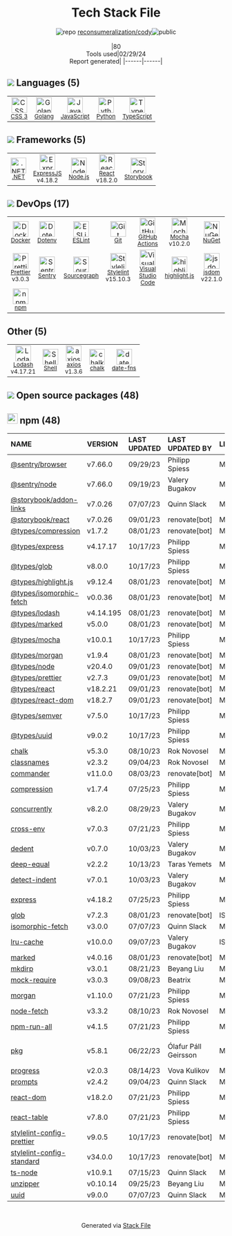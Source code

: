 <!--
&lt;--- Readme.md Snippet without images Start ---&gt;
## Tech Stack
reconsumeralization/cody is built on the following main stack:

- [Golang](http://golang.org/) – Languages
- [JavaScript](https://developer.mozilla.org/en-US/docs/Web/JavaScript) – Languages
- [Python](https://www.python.org) – Languages
- [TypeScript](http://www.typescriptlang.org) – Languages
- [.NET](http://www.microsoft.com/net/) – Frameworks (Full Stack)
- [ExpressJS](http://expressjs.com/) – Microframeworks (Backend)
- [Node.js](http://nodejs.org/) – Frameworks (Full Stack)
- [React](https://reactjs.org/) – Javascript UI Libraries
- [Storybook](https://storybook.js.org/) – JavaScript Framework Components
- [Docker](https://www.docker.com/) – Virtual Machine Platforms & Containers
- [ESLint](http://eslint.org/) – Code Review
- [GitHub Actions](https://github.com/features/actions) – Continuous Integration
- [Mocha](http://mochajs.org/) – Javascript Testing Framework
- [Octokit](https://github.com/octokit/octokit.net) – Tools for GitHub
- [Prettier](https://prettier.io/) – Code Review
- [Sentry](https://sentry.io/welcome/?utm_source=stackshare&utm_medium=link&utm_campaign=profile) – Exception Monitoring
- [Sourcegraph](https://sourcegraph.com) – Code Search
- [Stylelint](http://stylelint.io/) – Code Review
- [Visual Studio Code](https://code.visualstudio.com/) – Text Editor
- [highlight.js](https://highlightjs.org/) – Text Editor
- [jsdom](https://github.com/jsdom/jsdom) – Headless Browsers
- [nodemon](http://nodemon.io/) – node.js Application Monitoring
- [Lodash](https://lodash.com) – Javascript Utilities & Libraries
- [Shell](https://en.wikipedia.org/wiki/Shell_script) – Shells
- [axios](https://github.com/mzabriskie/axios) – Javascript Utilities & Libraries
- [date-fns](https://date-fns.org/) – Javascript Utilities & Libraries

Full tech stack [here](/techstack.md)

&lt;--- Readme.md Snippet without images End ---&gt;

&lt;--- Readme.md Snippet with images Start ---&gt;
## Tech Stack
reconsumeralization/cody is built on the following main stack:

- <img width='25' height='25' src='https://img.stackshare.io/service/1005/O6AczwfV_400x400.png' alt='Golang'/> [Golang](http://golang.org/) – Languages
- <img width='25' height='25' src='https://img.stackshare.io/service/1209/javascript.jpeg' alt='JavaScript'/> [JavaScript](https://developer.mozilla.org/en-US/docs/Web/JavaScript) – Languages
- <img width='25' height='25' src='https://img.stackshare.io/service/993/pUBY5pVj.png' alt='Python'/> [Python](https://www.python.org) – Languages
- <img width='25' height='25' src='https://img.stackshare.io/service/1612/bynNY5dJ.jpg' alt='TypeScript'/> [TypeScript](http://www.typescriptlang.org) – Languages
- <img width='25' height='25' src='https://img.stackshare.io/service/1014/IoPy1dce_400x400.png' alt='.NET'/> [.NET](http://www.microsoft.com/net/) – Frameworks (Full Stack)
- <img width='25' height='25' src='https://img.stackshare.io/service/1163/hashtag.png' alt='ExpressJS'/> [ExpressJS](http://expressjs.com/) – Microframeworks (Backend)
- <img width='25' height='25' src='https://img.stackshare.io/service/1011/n1JRsFeB_400x400.png' alt='Node.js'/> [Node.js](http://nodejs.org/) – Frameworks (Full Stack)
- <img width='25' height='25' src='https://img.stackshare.io/service/1020/OYIaJ1KK.png' alt='React'/> [React](https://reactjs.org/) – Javascript UI Libraries
- <img width='25' height='25' src='https://img.stackshare.io/service/9240/sOct-Txm_400x400.png' alt='Storybook'/> [Storybook](https://storybook.js.org/) – JavaScript Framework Components
- <img width='25' height='25' src='https://img.stackshare.io/service/586/n4u37v9t_400x400.png' alt='Docker'/> [Docker](https://www.docker.com/) – Virtual Machine Platforms & Containers
- <img width='25' height='25' src='https://img.stackshare.io/service/3337/Q4L7Jncy.jpg' alt='ESLint'/> [ESLint](http://eslint.org/) – Code Review
- <img width='25' height='25' src='https://img.stackshare.io/service/11563/actions.png' alt='GitHub Actions'/> [GitHub Actions](https://github.com/features/actions) – Continuous Integration
- <img width='25' height='25' src='https://img.stackshare.io/service/832/mocha.png' alt='Mocha'/> [Mocha](http://mochajs.org/) – Javascript Testing Framework
- <img width='25' height='25' src='https://img.stackshare.io/service/9827/octokit-dotnet_2.png' alt='Octokit'/> [Octokit](https://github.com/octokit/octokit.net) – Tools for GitHub
- <img width='25' height='25' src='https://img.stackshare.io/service/7035/default_66f265943abed56bcdbfca1c866a4261b1fbb063.jpg' alt='Prettier'/> [Prettier](https://prettier.io/) – Code Review
- <img width='25' height='25' src='https://img.stackshare.io/service/191/default_9262326592c97828a2a4299dec085a3674dd05f4.png' alt='Sentry'/> [Sentry](https://sentry.io/welcome/?utm_source=stackshare&utm_medium=link&utm_campaign=profile) – Exception Monitoring
- <img width='25' height='25' src='https://img.stackshare.io/service/2594/default_36eb0fa56e4e92cf1f52a44dd93a1a80b4e24a3c.png' alt='Sourcegraph'/> [Sourcegraph](https://sourcegraph.com) – Code Search
- <img width='25' height='25' src='https://img.stackshare.io/service/5446/V9JsvPul_400x400.jpg' alt='Stylelint'/> [Stylelint](http://stylelint.io/) – Code Review
- <img width='25' height='25' src='https://img.stackshare.io/service/4202/Visual_Studio_Code_logo.png' alt='Visual Studio Code'/> [Visual Studio Code](https://code.visualstudio.com/) – Text Editor
- <img width='25' height='25' src='https://img.stackshare.io/service/6888/c17e7d9688d86bd9f9506ec1fbd6d200_400x400.png' alt='highlight.js'/> [highlight.js](https://highlightjs.org/) – Text Editor
- <img width='25' height='25' src='https://img.stackshare.io/service/7054/preview.jpeg' alt='jsdom'/> [jsdom](https://github.com/jsdom/jsdom) – Headless Browsers
- <img width='25' height='25' src='https://img.stackshare.io/service/5577/preview.png' alt='nodemon'/> [nodemon](http://nodemon.io/) – node.js Application Monitoring
- <img width='25' height='25' src='https://img.stackshare.io/service/2438/lodash.png' alt='Lodash'/> [Lodash](https://lodash.com) – Javascript Utilities & Libraries
- <img width='25' height='25' src='https://img.stackshare.io/service/4631/default_c2062d40130562bdc836c13dbca02d318205a962.png' alt='Shell'/> [Shell](https://en.wikipedia.org/wiki/Shell_script) – Shells
- <img width='25' height='25' src='https://img.stackshare.io/no-img-open-source.png' alt='axios'/> [axios](https://github.com/mzabriskie/axios) – Javascript Utilities & Libraries
- <img width='25' height='25' src='https://img.stackshare.io/service/10865/default_5551fb8853689f607a2bc0d5a09355d5a3d52bf0.png' alt='date-fns'/> [date-fns](https://date-fns.org/) – Javascript Utilities & Libraries

Full tech stack [here](/techstack.md)

&lt;--- Readme.md Snippet with images End ---&gt;
-->
<div align="center">

# Tech Stack File
![](https://img.stackshare.io/repo.svg "repo") [reconsumeralization/cody](https://github.com/reconsumeralization/cody)![](https://img.stackshare.io/public_badge.svg "public")
<br/><br/>
|80<br/>Tools used|02/29/24 <br/>Report generated|
|------|------|
</div>

## <img src='https://img.stackshare.io/languages.svg'/> Languages (5)
<table><tr>
  <td align='center'>
  <img width='36' height='36' src='https://img.stackshare.io/service/6727/css.png' alt='CSS 3'>
  <br>
  <sub><a href="https://developer.mozilla.org/en-US/docs/Web/CSS/CSS3">CSS 3</a></sub>
  <br>
  <sub></sub>
</td>

<td align='center'>
  <img width='36' height='36' src='https://img.stackshare.io/service/1005/O6AczwfV_400x400.png' alt='Golang'>
  <br>
  <sub><a href="http://golang.org/">Golang</a></sub>
  <br>
  <sub></sub>
</td>

<td align='center'>
  <img width='36' height='36' src='https://img.stackshare.io/service/1209/javascript.jpeg' alt='JavaScript'>
  <br>
  <sub><a href="https://developer.mozilla.org/en-US/docs/Web/JavaScript">JavaScript</a></sub>
  <br>
  <sub></sub>
</td>

<td align='center'>
  <img width='36' height='36' src='https://img.stackshare.io/service/993/pUBY5pVj.png' alt='Python'>
  <br>
  <sub><a href="https://www.python.org">Python</a></sub>
  <br>
  <sub></sub>
</td>

<td align='center'>
  <img width='36' height='36' src='https://img.stackshare.io/service/1612/bynNY5dJ.jpg' alt='TypeScript'>
  <br>
  <sub><a href="http://www.typescriptlang.org">TypeScript</a></sub>
  <br>
  <sub></sub>
</td>

</tr>
</table>

## <img src='https://img.stackshare.io/frameworks.svg'/> Frameworks (5)
<table><tr>
  <td align='center'>
  <img width='36' height='36' src='https://img.stackshare.io/service/1014/IoPy1dce_400x400.png' alt='.NET'>
  <br>
  <sub><a href="http://www.microsoft.com/net/">.NET</a></sub>
  <br>
  <sub></sub>
</td>

<td align='center'>
  <img width='36' height='36' src='https://img.stackshare.io/service/1163/hashtag.png' alt='ExpressJS'>
  <br>
  <sub><a href="http://expressjs.com/">ExpressJS</a></sub>
  <br>
  <sub>v4.18.2</sub>
</td>

<td align='center'>
  <img width='36' height='36' src='https://img.stackshare.io/service/1011/n1JRsFeB_400x400.png' alt='Node.js'>
  <br>
  <sub><a href="http://nodejs.org/">Node.js</a></sub>
  <br>
  <sub></sub>
</td>

<td align='center'>
  <img width='36' height='36' src='https://img.stackshare.io/service/1020/OYIaJ1KK.png' alt='React'>
  <br>
  <sub><a href="https://reactjs.org/">React</a></sub>
  <br>
  <sub>v18.2.0</sub>
</td>

<td align='center'>
  <img width='36' height='36' src='https://img.stackshare.io/service/9240/sOct-Txm_400x400.png' alt='Storybook'>
  <br>
  <sub><a href="https://storybook.js.org/">Storybook</a></sub>
  <br>
  <sub></sub>
</td>

</tr>
</table>

## <img src='https://img.stackshare.io/devops.svg'/> DevOps (17)
<table><tr>
  <td align='center'>
  <img width='36' height='36' src='https://img.stackshare.io/service/586/n4u37v9t_400x400.png' alt='Docker'>
  <br>
  <sub><a href="https://www.docker.com/">Docker</a></sub>
  <br>
  <sub></sub>
</td>

<td align='center'>
  <img width='36' height='36' src='https://img.stackshare.io/service/8067/default_90dcb1286af7685c68df319c764b80704df1155b.png' alt='Dotenv'>
  <br>
  <sub><a href="https://github.com/motdotla/dotenv">Dotenv</a></sub>
  <br>
  <sub></sub>
</td>

<td align='center'>
  <img width='36' height='36' src='https://img.stackshare.io/service/3337/Q4L7Jncy.jpg' alt='ESLint'>
  <br>
  <sub><a href="http://eslint.org/">ESLint</a></sub>
  <br>
  <sub></sub>
</td>

<td align='center'>
  <img width='36' height='36' src='https://img.stackshare.io/service/1046/git.png' alt='Git'>
  <br>
  <sub><a href="http://git-scm.com/">Git</a></sub>
  <br>
  <sub></sub>
</td>

<td align='center'>
  <img width='36' height='36' src='https://img.stackshare.io/service/11563/actions.png' alt='GitHub Actions'>
  <br>
  <sub><a href="https://github.com/features/actions">GitHub Actions</a></sub>
  <br>
  <sub></sub>
</td>

<td align='center'>
  <img width='36' height='36' src='https://img.stackshare.io/service/832/mocha.png' alt='Mocha'>
  <br>
  <sub><a href="http://mochajs.org/">Mocha</a></sub>
  <br>
  <sub>v10.2.0</sub>
</td>

<td align='center'>
  <img width='36' height='36' src='https://img.stackshare.io/service/2637/6I3oEOP4_400x400.jpg' alt='NuGet'>
  <br>
  <sub><a href="https://www.nuget.org/">NuGet</a></sub>
  <br>
  <sub></sub>
</td>

<td align='center'>
  <img width='36' height='36' src='https://img.stackshare.io/service/9827/octokit-dotnet_2.png' alt='Octokit'>
  <br>
  <sub><a href="https://github.com/octokit/octokit.net">Octokit</a></sub>
  <br>
  <sub></sub>
</td>

</tr>
<tr>
  <td align='center'>
  <img width='36' height='36' src='https://img.stackshare.io/service/7035/default_66f265943abed56bcdbfca1c866a4261b1fbb063.jpg' alt='Prettier'>
  <br>
  <sub><a href="https://prettier.io/">Prettier</a></sub>
  <br>
  <sub>v3.0.3</sub>
</td>

<td align='center'>
  <img width='36' height='36' src='https://img.stackshare.io/service/191/default_9262326592c97828a2a4299dec085a3674dd05f4.png' alt='Sentry'>
  <br>
  <sub><a href="https://sentry.io/welcome/?utm_source=stackshare&utm_medium=link&utm_campaign=profile">Sentry</a></sub>
  <br>
  <sub></sub>
</td>

<td align='center'>
  <img width='36' height='36' src='https://img.stackshare.io/service/2594/default_36eb0fa56e4e92cf1f52a44dd93a1a80b4e24a3c.png' alt='Sourcegraph'>
  <br>
  <sub><a href="https://sourcegraph.com">Sourcegraph</a></sub>
  <br>
  <sub></sub>
</td>

<td align='center'>
  <img width='36' height='36' src='https://img.stackshare.io/service/5446/V9JsvPul_400x400.jpg' alt='Stylelint'>
  <br>
  <sub><a href="http://stylelint.io/">Stylelint</a></sub>
  <br>
  <sub>v15.10.3</sub>
</td>

<td align='center'>
  <img width='36' height='36' src='https://img.stackshare.io/service/4202/Visual_Studio_Code_logo.png' alt='Visual Studio Code'>
  <br>
  <sub><a href="https://code.visualstudio.com/">Visual Studio Code</a></sub>
  <br>
  <sub></sub>
</td>

<td align='center'>
  <img width='36' height='36' src='https://img.stackshare.io/service/6888/c17e7d9688d86bd9f9506ec1fbd6d200_400x400.png' alt='highlight.js'>
  <br>
  <sub><a href="https://highlightjs.org/">highlight.js</a></sub>
  <br>
  <sub></sub>
</td>

<td align='center'>
  <img width='36' height='36' src='https://img.stackshare.io/service/7054/preview.jpeg' alt='jsdom'>
  <br>
  <sub><a href="https://github.com/jsdom/jsdom">jsdom</a></sub>
  <br>
  <sub>v22.1.0</sub>
</td>

<td align='center'>
  <img width='36' height='36' src='https://img.stackshare.io/service/5577/preview.png' alt='nodemon'>
  <br>
  <sub><a href="http://nodemon.io/">nodemon</a></sub>
  <br>
  <sub>v3.0.1</sub>
</td>

</tr>
<tr>
  <td align='center'>
  <img width='36' height='36' src='https://img.stackshare.io/service/1120/lejvzrnlpb308aftn31u.png' alt='npm'>
  <br>
  <sub><a href="https://www.npmjs.com/">npm</a></sub>
  <br>
  <sub></sub>
</td>

</tr>
</table>

## Other (5)
<table><tr>
  <td align='center'>
  <img width='36' height='36' src='https://img.stackshare.io/service/2438/lodash.png' alt='Lodash'>
  <br>
  <sub><a href="https://lodash.com">Lodash</a></sub>
  <br>
  <sub>v4.17.21</sub>
</td>

<td align='center'>
  <img width='36' height='36' src='https://img.stackshare.io/service/4631/default_c2062d40130562bdc836c13dbca02d318205a962.png' alt='Shell'>
  <br>
  <sub><a href="https://en.wikipedia.org/wiki/Shell_script">Shell</a></sub>
  <br>
  <sub></sub>
</td>

<td align='center'>
  <img width='36' height='36' src='https://img.stackshare.io/no-img-open-source.png' alt='axios'>
  <br>
  <sub><a href="https://github.com/mzabriskie/axios">axios</a></sub>
  <br>
  <sub>v1.3.6</sub>
</td>

<td align='center'>
  <img width='36' height='36' src='https://img.stackshare.io/service/8072/13122722.png' alt='chalk'>
  <br>
  <sub><a href="https://github.com/chalk/chalk">chalk</a></sub>
  <br>
  <sub></sub>
</td>

<td align='center'>
  <img width='36' height='36' src='https://img.stackshare.io/service/10865/default_5551fb8853689f607a2bc0d5a09355d5a3d52bf0.png' alt='date-fns'>
  <br>
  <sub><a href="https://date-fns.org/">date-fns</a></sub>
  <br>
  <sub></sub>
</td>

</tr>
</table>


## <img src='https://img.stackshare.io/group.svg' /> Open source packages (48)</h2>

## <img width='24' height='24' src='https://img.stackshare.io/service/1120/lejvzrnlpb308aftn31u.png'/> npm (48)

|NAME|VERSION|LAST UPDATED|LAST UPDATED BY|LICENSE|VULNERABILITIES|
|:------|:------|:------|:------|:------|:------|
|[@sentry/browser](https://www.npmjs.com/@sentry/browser)|v7.66.0|09/29/23|Philipp Spiess |MIT|N/A|
|[@sentry/node](https://www.npmjs.com/@sentry/node)|v7.66.0|09/19/23|Valery Bugakov |MIT|N/A|
|[@storybook/addon-links](https://www.npmjs.com/@storybook/addon-links)|v7.0.26|07/07/23|Quinn Slack |MIT|N/A|
|[@storybook/react](https://www.npmjs.com/@storybook/react)|v7.0.26|09/01/23|renovate[bot] |MIT|N/A|
|[@types/compression](https://www.npmjs.com/@types/compression)|v1.7.2|08/01/23|renovate[bot] |MIT|N/A|
|[@types/express](https://www.npmjs.com/@types/express)|v4.17.17|10/17/23|Philipp Spiess |MIT|N/A|
|[@types/glob](https://www.npmjs.com/@types/glob)|v8.0.0|10/17/23|Philipp Spiess |MIT|N/A|
|[@types/highlight.js](https://www.npmjs.com/@types/highlight.js)|v9.12.4|08/01/23|renovate[bot] |MIT|N/A|
|[@types/isomorphic-fetch](https://www.npmjs.com/@types/isomorphic-fetch)|v0.0.36|08/01/23|renovate[bot] |MIT|N/A|
|[@types/lodash](https://www.npmjs.com/@types/lodash)|v4.14.195|08/01/23|renovate[bot] |MIT|N/A|
|[@types/marked](https://www.npmjs.com/@types/marked)|v5.0.0|08/01/23|renovate[bot] |MIT|N/A|
|[@types/mocha](https://www.npmjs.com/@types/mocha)|v10.0.1|10/17/23|Philipp Spiess |MIT|N/A|
|[@types/morgan](https://www.npmjs.com/@types/morgan)|v1.9.4|08/01/23|renovate[bot] |MIT|N/A|
|[@types/node](https://www.npmjs.com/@types/node)|v20.4.0|09/01/23|renovate[bot] |MIT|N/A|
|[@types/prettier](https://www.npmjs.com/@types/prettier)|v2.7.3|09/01/23|renovate[bot] |MIT|N/A|
|[@types/react](https://www.npmjs.com/@types/react)|v18.2.21|09/01/23|renovate[bot] |MIT|N/A|
|[@types/react-dom](https://www.npmjs.com/@types/react-dom)|v18.2.7|09/01/23|renovate[bot] |MIT|N/A|
|[@types/semver](https://www.npmjs.com/@types/semver)|v7.5.0|10/17/23|Philipp Spiess |MIT|N/A|
|[@types/uuid](https://www.npmjs.com/@types/uuid)|v9.0.2|10/17/23|Philipp Spiess |MIT|N/A|
|[chalk](https://www.npmjs.com/chalk)|v5.3.0|08/10/23|Rok Novosel |MIT|N/A|
|[classnames](https://www.npmjs.com/classnames)|v2.3.2|09/04/23|Rok Novosel |MIT|N/A|
|[commander](https://www.npmjs.com/commander)|v11.0.0|08/03/23|renovate[bot] |MIT|N/A|
|[compression](https://www.npmjs.com/compression)|v1.7.4|07/25/23|Philipp Spiess |MIT|N/A|
|[concurrently](https://www.npmjs.com/concurrently)|v8.2.0|08/29/23|Valery Bugakov |MIT|N/A|
|[cross-env](https://www.npmjs.com/cross-env)|v7.0.3|07/21/23|Philipp Spiess |MIT|N/A|
|[dedent](https://www.npmjs.com/dedent)|v0.7.0|10/03/23|Valery Bugakov |MIT|N/A|
|[deep-equal](https://www.npmjs.com/deep-equal)|v2.2.2|10/13/23|Taras Yemets |MIT|N/A|
|[detect-indent](https://www.npmjs.com/detect-indent)|v7.0.1|10/03/23|Valery Bugakov |MIT|N/A|
|[express](https://www.npmjs.com/express)|v4.18.2|07/25/23|Philipp Spiess |MIT|N/A|
|[glob](https://www.npmjs.com/glob)|v7.2.3|08/01/23|renovate[bot] |ISC|N/A|
|[isomorphic-fetch](https://www.npmjs.com/isomorphic-fetch)|v3.0.0|07/07/23|Quinn Slack |MIT|N/A|
|[lru-cache](https://www.npmjs.com/lru-cache)|v10.0.0|09/07/23|Valery Bugakov |ISC|N/A|
|[marked](https://www.npmjs.com/marked)|v4.0.16|08/01/23|renovate[bot] |MIT|N/A|
|[mkdirp](https://www.npmjs.com/mkdirp)|v3.0.1|08/21/23|Beyang Liu |MIT|N/A|
|[mock-require](https://www.npmjs.com/mock-require)|v3.0.3|09/08/23|Beatrix |MIT|N/A|
|[morgan](https://www.npmjs.com/morgan)|v1.10.0|07/21/23|Philipp Spiess |MIT|N/A|
|[node-fetch](https://www.npmjs.com/node-fetch)|v3.3.2|08/10/23|Rok Novosel |MIT|N/A|
|[npm-run-all](https://www.npmjs.com/npm-run-all)|v4.1.5|07/21/23|Philipp Spiess |MIT|N/A|
|[pkg](https://www.npmjs.com/pkg)|v5.8.1|06/22/23|Ólafur Páll Geirsson |MIT|[CVE-2024-24828](https://github.com/advisories/GHSA-22r3-9w55-cj54) (Moderate)|
|[progress](https://www.npmjs.com/progress)|v2.0.3|08/14/23|Vova Kulikov |MIT|N/A|
|[prompts](https://www.npmjs.com/prompts)|v2.4.2|09/04/23|Quinn Slack |MIT|N/A|
|[react-dom](https://www.npmjs.com/react-dom)|v18.2.0|07/21/23|Philipp Spiess |MIT|N/A|
|[react-table](https://www.npmjs.com/react-table)|v7.8.0|07/21/23|Philipp Spiess |MIT|N/A|
|[stylelint-config-prettier](https://www.npmjs.com/stylelint-config-prettier)|v9.0.5|10/17/23|renovate[bot] |MIT|N/A|
|[stylelint-config-standard](https://www.npmjs.com/stylelint-config-standard)|v34.0.0|10/17/23|renovate[bot] |MIT|N/A|
|[ts-node](https://www.npmjs.com/ts-node)|v10.9.1|07/15/23|Quinn Slack |MIT|N/A|
|[unzipper](https://www.npmjs.com/unzipper)|v0.10.14|09/25/23|Beyang Liu |MIT|N/A|
|[uuid](https://www.npmjs.com/uuid)|v9.0.0|07/07/23|Quinn Slack |MIT|N/A|

<br/>
<div align='center'>

Generated via [Stack File](https://github.com/marketplace/stack-file)
